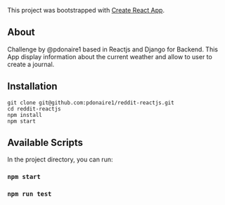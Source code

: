 This project was bootstrapped with [Create React App](https://github.com/facebook/create-react-app).
## About
Challenge by @pdonaire1 based in Reactjs and Django for Backend.
This App display information about the current weather and allow to user to create a journal.

## Installation
```
git clone git@github.com:pdonaire1/reddit-reactjs.git
cd reddit-reactjs
npm install
npm start
```
## Available Scripts

In the project directory, you can run:

### `npm start`
### `npm run test`
